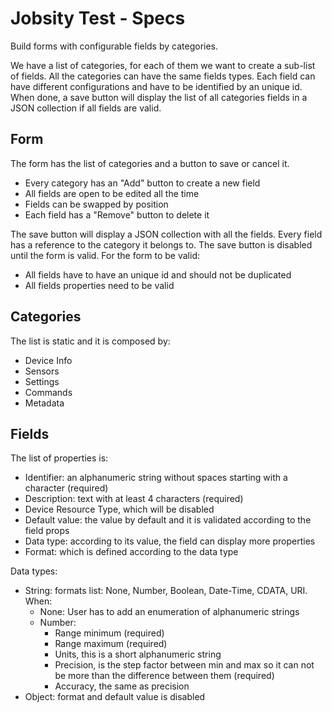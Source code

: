 # Jobsity Test - Specs

Build forms with configurable fields by categories.

We have a list of categories, for each of them we want to create a sub-list of fields.
All the categories can have the same fields types. Each field can have different
configurations and have to be identified by an unique id. When done, a save button
will display the list of all categories fields in a JSON collection if all fields
are valid.

## Form

The form has the list of categories and a button to save or cancel it.

- Every category has an "Add" button to create a new field
- All fields are open to be edited all the time
- Fields can be swapped by position
- Each field has a "Remove" button to delete it

The save button will display a JSON collection with all the fields. Every field has
a reference to the category it belongs to. The save button is disabled until the
form is valid. For the form to be valid:

- All fields have to have an unique id and should not be duplicated
- All fields properties need to be valid

## Categories

The list is static and it is composed by:

- Device Info
- Sensors
- Settings
- Commands
- Metadata

## Fields

The list of properties is:

- Identifier: an alphanumeric string without spaces starting with a character (required)
- Description: text with at least 4 characters (required)
- Device Resource Type, which will be disabled
- Default value: the value by default and it is validated according to the field props
- Data type: according to its value, the field can display more properties
- Format: which is defined according to the data type

Data types:

- String: formats list: None, Number, Boolean, Date-Time, CDATA, URI. When:
    - None: User has to add an enumeration of alphanumeric strings
    - Number:
        - Range minimum (required)
        - Range maximum (required)
        - Units, this is a short alphanumeric string
        - Precision, is the step factor between min and max so it can not be
        more than the difference between them (required)
        - Accuracy, the same as precision
- Object: format and default value is disabled
